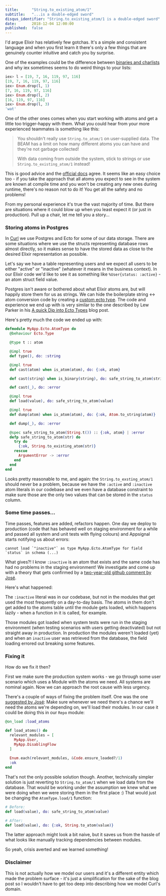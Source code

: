 ```yaml
---
title:      "String.to_existing_atom/1"
subtitle:   "...is a double-edged sword"
disqus_identifier: "String.to_existing_atom/1 is a double-edged sword"
date:       2018-12-04 12:00:00
published:  false
---
```


I'd argue Elixir has relatively few gotchas. It's a simple and consistent language
and when you first learn it there's only a few things that are genuinely counter intuitive
and catch you by surprise.

One of the examples could be the difference between
[binaries and charlists](https://elixir-lang.org/getting-started/binaries-strings-and-char-lists.html)
and why iex sometimes seems to do weird things to your lists:

```elixir
iex> l = [19, 7, 16, 119, 97, 116]
[19, 7, 16, 119, 97, 116]
iex> Enum.drop(l, 1)
[7, 16, 119, 97, 116]
iex> Enum.drop(l, 2)
[16, 119, 97, 116]
iex> Enum.drop(l, 3)
'wat'
```

One of the other ones comes when you start working with atoms and get a
little too trigger-happy with them. What you could hear from your more experienced
teammates is something like this:

> You shouldn't really use `String.to_atom/1` on user-supplied data. The BEAM has a limit
> on how many different atoms you can have and they're not garbage collected!
>
> With data coming from outside the system, stick to strings or use 
> `String.to_existing_atom/1` instead!

This is good advice and the [official docs](https://hexdocs.pm/elixir/String.html#to_atom/1)
agree. It seems like an easy choice too - if you take the approach that all atoms
you expect to see in the system are known at compile time and you won't be creating any new ones
during runtime, there's no reason not to do it! You get all the safety and no problems!

From my personal experience it's true the vast majority of time. But there are situations where
it could blow up when you least expect it (or just in production). Pull up a chair, let me 
tell you a story...

<!--more-->

### Storing atoms in Postgres

In [Curl](https://paywithcurl.com/) we use Postgres and Ecto for some of our data storage. 
There are some situations where we use the structs representing database rows almost directly,
so it makes sense to have the stored data as close to the desired Elixir representation as possible.

Let's say we have a table representing users and we expect all users to be either 
"active" or "inactive" (whatever it means in the business context). In our Elixir
code we'd like to see it as something like `%User{status: :active}` - an atom
struct field value.

Postgres isn't aware or bothered about what Elixir atoms are, but will happily
store them for us as strings. We can hide the boilerplate string <-> atom
conversion code by creating a 
[custom ecto type](https://hexdocs.pm/ecto/Ecto.Type.html). The code and
experience we end up with is very similar to the one described by Lew Parker in his
[A quick Dip into Ecto Types](https://www.glydergun.com/a-quick-dip-into-ecto-types/) blog post.

Here's pretty much the code we ended up with:

```elixir
defmodule MyApp.Ecto.AtomType do
  @behaviour Ecto.Type

  @type t :: atom

  @impl true
  def type(), do: :string

  @impl true
  def cast(atom) when is_atom(atom), do: {:ok, atom}

  def cast(string) when is_binary(string), do: safe_string_to_atom(string)

  def cast(_), do: :error

  @impl true
  def load(value), do: safe_string_to_atom(value)

  @impl true
  def dump(atom) when is_atom(atom), do: {:ok, Atom.to_string(atom)}

  def dump(_), do: :error

  @spec safe_string_to_atom(String.t()) :: {:ok, atom} | :error
  defp safe_string_to_atom(str) do
    try do
      {:ok, String.to_existing_atom(str)}
    rescue
      ArgumentError -> :error
    end
  end
end
```

Looks pretty reasonable to me, and again: the `String.to_exsting_atom/1` should
never be a problem, because we have the `:active` and `:inactive` atom literals
in our codebase and we even have a database constraint to make sure those
are the only two values that can be stored in the `status` column. 

### Some time passes...

Time passes, features are added, refactors happen. One day we deploy to production
(code that has behaved well on staging environment for a while and passed all
system and unit tests with flying colours) and Appsignal starts notifying
us about errors:

```
cannot load `"inactive"` as type MyApp.Ecto.AtomType for field `status` in schema (...)
```

What gives?! I know `:inactive` is an atom that exists and the same code has
had no problems in the staging environment! We investigate and come up
with a theory that gets confirmed by a 
[two-year-old github comment by José](https://github.com/elixir-lang/elixir/issues/4832#issuecomment-227099444).

Here's what happened:

The `:inactive` literal was in our codebase, but not in the modules
that get used the most frequently on a day-to-day basis. The atoms in them
don't get added to the atoms table until the module gets loaded, which happens
lazily - when a function in it is called, for example.

Those modules got loaded
when system tests were run in the staging environment (when testing scenarios with
users getting deactivated) but not straight away in production. In production
the modules weren't loaded (yet) and when an `inactive` user was retrieved
from the database, the field loading errored out breaking some features.

### Fixing it

How do we fix it then? 

First we make sure the production system works - we go through some user
scenario which uses a Module with the atoms we need. All systems are nominal again.
Now we can approach the root cause with less urgency.

There's a couple of ways of fixing the problem itself. One was the one
[suggested by José](https://github.com/elixir-lang/elixir/issues/4832#issuecomment-227099444):
Make sure whenever we need there's a chance we'll need the atoms we're
depending on, we'll load their modules. In our case it could be doing this 
in our `Repo` module:

```elixir
@on_load :load_atoms

def load_atoms() do
  relevant_modules = [
    MyApp.User,
    MyApp.DisablingFlow 
  ]
  
  Enum.each(relevant_modules, &Code.ensure_loaded?/1)
  :ok
end
```

That's not the only possible solution though. Another, technically simpler
solution is just reverting to `String.to_atom/1` when we load
data from the database. That would be working under the assumption
we knew what we were doing when we were storing them in the first place :)
That would just be changing the `AtomType.load/1` function:

```elixir
# Before:
def load(value), do: safe_string_to_atom(value)

# After:
def load(value), do: {:ok, String.to_atom(value)}
```

The latter approach might look a bit naive, but it saves us from
the hassle of what looks like manually tracking dependencies between
modules.

So yeah, crisis averted and we learned something!

### Disclaimer

This is not actually how we model our users and it's a different entity
which made the problem surface - it's just a simplification for the sake of the 
blog post so I wouldn't have to get too deep into describing how we model Curl's
domain.
